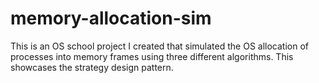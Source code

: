 # memory-allocation-sim
This is an OS school project I created that simulated the OS allocation of processes into memory frames using three different algorithms. This showcases the strategy design pattern.
